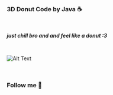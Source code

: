 ### 3D Donut Code by Java :coffee:
&nbsp;

***just chill bro and and feel like a donut :3***

&nbsp;


![Alt Text](https://i.pinimg.com/originals/d2/64/44/d26444622b5e8c4a4700d16803a7b992.gif)



&nbsp;



### Follow me 💙

